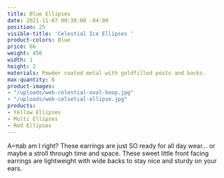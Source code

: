 ```yaml
---
title: Blue Ellipses
date: 2021-11-07 00:30:00 -04:00
position: 25
visible-title: 'Celestial Ice Ellipses '
product-colors: Blue
price: 66
weight: 450
width: 1
height: 2
materials: Powder coated metal with goldfilled posts and backs.
max-quantity: 6
product-images:
- "/uploads/web-celestial-oval-hoop.jpg"
- "/uploads/web-celsetial-ellipse.jpg"
products:
- Yellow Ellipses
- Multi Ellipses
- Red Ellipses
---
```


A=πab am I right? These earrings are just SO ready for all day wear... or maybe a stroll through time and space. These sweet little front facing earrings are lightweight with wide backs to stay nice and sturdy on your ears. 